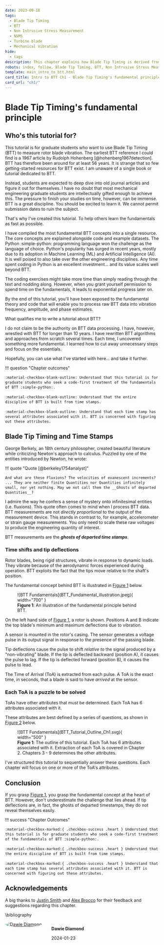 ```yaml
---
date: 2023-09-18
tags:
  - Blade Tip Timing
  - BTT
  - Non Intrusive Stress Measurement
  - NSMS
  - Turbine blade
  - Mechanical Vibration
hide:
  - tags
description: This chapter explains how Blade Tip Timing is derived from Time of Arrival's.
robots: index, follow, Blade Tip Timing, BTT, Non Intrusive Stress Measurement, NSMS, Turbine blade,Mechanical Vibration
template: main_intro_to_btt.html
card_title: Intro to BTT Ch1 - Blade Tip Timing's fundamental principle
card_url: "ch1/"
---
```

# Blade Tip Timing's fundamental principle

## Who's this tutorial for?

This tutorial is for graduate students who want to use Blade Tip Timing (BTT) to measure rotor blade vibration. The earliest BTT reference I could find is a 1967 article by Rudolph Hohenberg [@hohenberg1967detection]. BTT has therefore been around for at least 56 years. It is strange that so few getting-started resources for BTT exist. I am unaware of a single book or tutorial dedicated to BTT. 

Instead, students are expected to deep dive into old journal articles and figure it out for themselves. I have no doubt that most mechanical engineering graduate students are intellectually gifted enough to achieve this. The pressure to finish your studies on time, however, can be immense. BTT is a great discipline. You should be excited to learn it. We cannot permit submission dates to ruin the subject.

That's why I've created this tutorial. To help others learn the fundamentals as fast as possible.

I have compiled the most fundamental BTT concepts into a single resource. The core concepts are explained alongside code and example datasets. The Python :simple-python: programming language won the challenge as the language of choice. Python's popularity has surged in recent years, mostly due to its adoption in Machine Learning (ML) and Artificial Intelligence (AI). It is well poised to also take over the other engineering disciplines. Any time spent coding in Python is an excellent investment... and its value scales well beyond BTT.

The coding exercises might take more time than simply reading through the text and nodding along. However, when you grant yourself permission to spend time on the fundamentals, it leads to exponential progress later on.

By the end of this tutorial, you'll have been exposed to the fundamental theory and code that will enable you to process raw BTT data into vibration frequency, amplitude, and phase estimates.

What qualifies me to write a tutorial about BTT?

I do not claim to be the authority on BTT data processing. I have, however, wrestled with BTT for longer than 10 years. I have rewritten BTT algorithms and approaches from scratch several times. Each time, I uncovered something more fundamental. I learned how to cut away unnecessary steps and focus on the essentials. 

Hopefully, you can use what I've started with here... and take it further.

!!! question "Chapter outcomes"

	:material-checkbox-blank-outline: Understand that this tutorial is for graduate students who seek a code-first treatment of the fundamentals of BTT :simple-python:.

    :material-checkbox-blank-outline: Understand that the entire discipline of BTT is built from time stamps.

	:material-checkbox-blank-outline: Understand that each time stamp has several attributes associated with it. BTT is concerned with figuring out these attributes.
	
## Blade Tip Timing and Time Stamps
George Berkely, an 18th century philosopher, created beautiful literature while criticizing Newton's approach to calculus. Puzzled by one of the entities introduced by Newton, he wrote:

!!! quote "Quote [@berkeley1754analyst]"

    And what are these Fluxions? The velocities of evanescent increments? ... They are neither finite Quantities nor Quantities infinitely small, nor yet nothing. May we not call them the __Ghosts of departed Quantities__?

I admire the way he confers a sense of mystery onto infinitesimal entities (i.e. fluxions). This quote often comes to mind when I process BTT data. BTT measurements are not *directly proportional* to the output of the measurement device. This stands in contrast to, for example, accelerometer or strain gauge measurements. You only need to scale these raw voltages to produce the engineering quantity of interest. 

BTT measurements are the *__ghosts of departed time stamps__*.

### Time shifts and tip deflections
Rotor blades, being rigid structures, vibrate in response to dynamic loads.  They vibrate because of the aerodynamic forces experienced during operation. BTT exploits the fact that the tips move relative to the shaft's position.

The fundamental concept behind BTT is illustrated in [Figure 1](#figure_01) below. 
<figure markdown>
  ![BTT Fundamentals](BTT_Fundamental_illustration.jpeg){ width="700" }
    <figcaption><strong><a name='figure_01'>Figure 1</a></strong>: An illustration of the fundamental principle behind BTT. </figcaption>
</figure>

On the left hand side of [Figure 1](#figure_01), a rotor is shown. Positions A and B indicate the top blade's minimum and maximum deflections due to vibration. 

A sensor is mounted in the rotor's casing. The sensor generates a voltage pulse in its output signal in response to the presence of the passing blade.

Tip deflections cause the pulse to shift *relative to* the signal produced by a "non-vibrating" blade. If the tip is deflected backward (position A), it causes the pulse to lag. If the tip is deflected forward (position B), it causes the pulse to lead.

The Time of Arrival (ToA) is extracted from each pulse. A ToA is the exact time, in seconds, that a blade is said to have *arrived* at the sensor.

### Each ToA is a puzzle to be solved

ToAs have other attributes that must be determined. Each ToA has 6 attributes associated with it. 

These attributes are best defined by a series of questions, as shown in [Figure 2](#figure_02) below.

<figure markdown>
  ![BTT Fundamentals](BTT_Tutorial_Outline_Ch1.svg){ width="500" }
    <figcaption><strong><a name='figure_02'>Figure 1</a></strong>: The outline of this tutorial. Each ToA  has 6 attributes associated with it. Extraction of each ToA is covered in Chapter 2. Chapters 3 - 9 determines the other attributes. </figcaption>
</figure>

I've structured this tutorial to sequentially answer these questions. Each chapter will focus on one or more of the ToA's attributes.

## Conclusion

If you grasp [Figure 1](#figure_01), you grasp the fundamental concept at the heart of BTT. However, don't underestimate the challenge that lies ahead. If tip deflections are, in fact, the ghosts of departed timestamps, they do not reveal themselves easily.    

!!! success "Chapter Outcomes"


	:material-checkbox-marked:{ .checkbox-success .heart } Understand that this tutorial is for graduate students who seek a code-first treatment of the fundamentals of BTT :simple-python:.

    :material-checkbox-marked:{ .checkbox-success .heart } Understand that the entire discipline of BTT is built from time stamps.

	:material-checkbox-marked:{ .checkbox-success .heart } Understand that each time stamp has several attributes associated with it. BTT is concerned with figuring out these attributes.

## Acknowledgements
A big thanks to <a href="https://www.linkedin.com/in/justin-s-507338116/" target="_blank">Justin Smith</a> and <a href="https://www.linkedin.com/in/alex-brocco-70218b25b/" target="_blank">Alex Brocco</a> for their feedback and suggestions regarding this chapter.

\bibliography

<div style='display:flex'>
    <div>
        <a target="_blank" href="https://www.bladesight.com" class="" title="Dawie Diamond" style="border-radius:100%;"> 
            <img src="https://github.com/Bladesight.png?size=300" alt="Dawie Diamond" style="
            border-radius: 100%;
            width: 4.0rem;
        ">
        </a>
    </div>
    <div style='margin-left:2rem'>
        <p>
            <strong>Dawie Diamond</strong>
        </p>
        <p>
            2024-01-23
        </p>
    </div>
</div>
